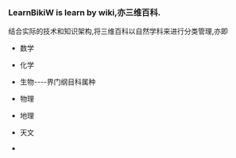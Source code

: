 ###	LearnBikiW is learn by wiki,亦三维百科.

结合实际的技术和知识架构,将三维百科以自然学科来进行分类管理,亦即

*	数学

*	化学

*	生物----界门纲目科属种

*	物理

*	地理

*	天文

*
